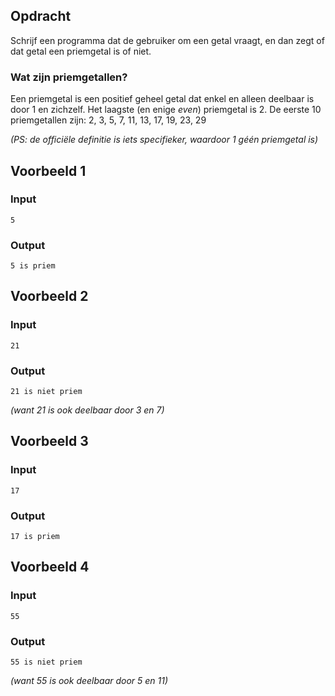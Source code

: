 ## Opdracht
Schrijf een programma dat de gebruiker om een getal vraagt, en dan zegt of dat getal een priemgetal is of niet.

### Wat zijn priemgetallen?
Een priemgetal is een positief geheel getal dat enkel en alleen deelbaar is door 1 en zichzelf. Het laagste (en enige <i>even</i>) priemgetal is 2. De eerste 10 priemgetallen zijn:
    2, 3, 5, 7, 11, 13, 17, 19, 23, 29

<i>(PS: de officiële definitie is iets specifieker, waardoor 1 géén priemgetal is)</i>

## Voorbeeld 1
### Input
```console?lang=python
5
```

### Output
```console?lang=python
5 is priem
```

## Voorbeeld 2
### Input
```console?lang=python
21
```

### Output
```console?lang=python
21 is niet priem
```
<i>(want 21 is ook deelbaar door 3 en 7)</i>

## Voorbeeld 3
### Input
```console?lang=python
17
```

### Output
```console?lang=python
17 is priem
```

## Voorbeeld 4
### Input
```console?lang=python
55
```

### Output
```console?lang=python
55 is niet priem
```
<i>(want 55 is ook deelbaar door 5 en 11)</i>